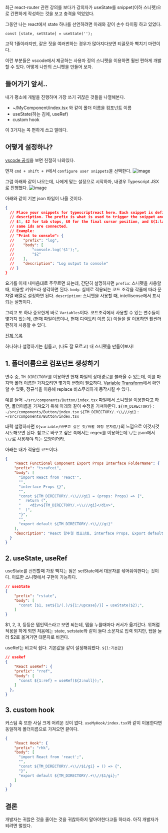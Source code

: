 최근 react-router 관련 강의를 보다가 강의자가 useState를 snippet(이하 스니펫)으로 간편하게 작성하는 것을 보고 충격을 먹었었다.

그동안 나는 react에서 state 하나를 선언하려면 아래와 같이 손수 타이핑 하고 있었다.

``` tsx
const [state, setState] = useState('');
```
고작 1줄이라지만, 같은 짓을 여러번하는 경우가 많아지다보면 티끌모아 빡치기 마련이다.

이런 부분들은 vscode에서 제공하는 사용자 정의 스니펫을 이용하면 훨씬 편하게 개발할 수 있다.
어떻게 나만의 스니펫을 만들어 보자.

## 들어가기 앞서..
내가 평소에 개발을 진행하며 가장 쓰기 귀찮은 것들을 나열해본다.

- ~/MyComponent/index.tsx 와 같이 폴더 이름을 컴포넌트 이름
- useState(하는 김에, useRef)
- custom hook

이 3가지는 꼭 편하게 쓰고 말테다.


## 어떻게 설정하나?
[vscode 공식](https://code.visualstudio.com/docs/editor/userdefinedsnippets#_create-your-own-snippets)을 보면 친절히 나와있다.

먼저 `cmd + shift + P`에서 `configure user snippets`을 선택한다.
![image](https://d1ccleacxg8gcm.cloudfront.net/lhjeong60/images/203c0hbdgc9i6.png)


그럼 아래와 같이 나오는데, 나에게 맞는 설정으로 시작하자, 내경우 Typescript JSX로 진행했다.
![image](https://d1ccleacxg8gcm.cloudfront.net/lhjeong60/images/h3ehj9d0c3g2.png)


아래와 같이 기본 json 파일이 나올 것이다.
``` json
{
  // Place your snippets for typescriptreact here. Each snippet is defined under a snippet name and has a prefix, body and
  // description. The prefix is what is used to trigger the snippet and the body will be expanded and inserted. Possible variables are:
  // $1, $2 for tab stops, $0 for the final cursor position, and ${1:label}, ${2:another} for placeholders. Placeholders with the
  // same ids are connected.
  // Example:
  // "Print to console": {
  // 	"prefix": "log",
  // 	"body": [
  // 		"console.log('$1');",
  // 		"$2"
  // 	],
  // 	"description": "Log output to console"
  // }
}
```

요기를 이제 내마음대로 주무르면 되는데, 간단히 설명하자면
`prefix`: 스니펫을 사용할 때, 이용할 키워드라 생각하면 된다.
`body`: 실제로 적용되는 코드 조각을 각줄에 따라 문자열 배열로 설정하면 된다.
`description`: 스니펫을 사용할 때, intellisense에서 표시되는 설명이다.

그리고 또 하나 중요한게 바로 `Variables`이다. 
코드조각에서 사용할 수 있는 변수들이 몇가지 있는데, (현재 파일이름이나, 현재 디렉토리 이름 등) 이들을 잘 이용하면 훨씬더 편하게 사용할 수 있다.

[전체 목록](https://code.visualstudio.com/docs/editor/userdefinedsnippets#_variables)

하나하나 설명하기는 힘들고, (나도 잘 모르고) 내 스니펫을 만들어보자!

## 1. 폴더이름으로 컴포넌트 생성하기


변수 중, `TM_DIRECTORY`를 이용하면 현재 파일의 상대경로를 불러올 수 있는데, 이를 마지막 폴더 이름만 가져오려면 몇가지 변형이 필요하다.
[Variable Transform](https://code.visualstudio.com/docs/editor/userdefinedsnippets#_variable-transforms)에서 확인할 수 있듯, 정규식을 이용해 replace 비스무리하게 동작시킬 수 있다.

예를 들어 `~/src/components/Button/index.tsx` 파일에서 스니펫을 이용한다고 하면, 폴더이름을 가져오기 위해 아래와 같이 수정을 거쳐야한다.
`${TM_DIRECTORY}` : `~/src/components/Button/index.tsx`
`${TM_DIRECTORY/.+\\///gi}` : `~/src/components/Button/index.tsx`

대략 설명하자면 `${variable/바꾸고 싶은 것/바뀔 예정 문자열/}`의 느낌으로 이것저것 시도해보면 된다.
참고로 바꾸고 싶은 쪽에서는 regex를 이용하는데 `\/`는 json에서 `\\/`로 사용해야 되는 모양이더라.

아래는 내가 적용한 코드이다.
``` json
{
    "React Functional Component Export Props Interface FolderName": {
    "prefix": "tsrafcei",
    "body": [
      "import React from 'react'",
      "",
      "interface Props {}",
      "",
      "const ${TM_DIRECTORY/.+\\///gi} = (props: Props) => {",
      "  return (",
      "    <div>${TM_DIRECTORY/.+\\///gi}</div>",
      "  )",
      "}",
      "",
      "export default ${TM_DIRECTORY/.+\\///gi}"
    ],
    "description": "React 함수형 컴포넌트, interface Props, Export default, folderName"
  }
}

```


## 2. useState, useRef
useState를 선언할때 가장 빡치는 점은 setState에서 대문자를 섞어줘야한다는 것이다.
이또한 스니펫에서 구현이 가능하다.

``` json
// useState
{
    "prefix": "rstate",
    "body": [
      "const [$1, set${1/(.)/${1:/upcase}/}] = useState($2);",
    ]
}
```
$1, 2, 3, 등등은 탭인덱스라고 보면 되는데, 탭을 누를때마다 커서가 옮겨간다.
위처럼 적용을 하게 되면 처음에는 state, setstate와 같이 둘다 소문자로 입력 되지만, 탭을 눌러 $2로 옮겨가면 대문자로 바뀐다.

useRef는 비교적 쉽다. 기본값을 같이 설정해줘봤다. `${1:기본값}`
``` json
// useRef
{
    "React useRef": {
    "prefix": "rref",
    "body": [
      "const ${1:ref} = useRef(${2:null});",
    ]
  },
}
```


## 3. custom hook
커스텀 훅 또한 사실 크게 어려운 것이 없다. `useMyHook/index.tsx`와 같이 이용한다면 동일하게 폴더이름으로 가져오면 끝이다.

``` json
{
    "React Hook": {
    "prefix": "rhk",
    "body": [
      "import React from 'react';",
      "",
      "const ${TM_DIRECTORY/.+\\//$1/gi} = () => {",
      "}",
      "export default ${TM_DIRECTORY/.+\\//$1/gi};"
    ]
  }
}
```

## 결론
개발자는 귀찮은 것을 줄이는 것을 귀찮아하지 말아야한다고들 하더라.
아직 개발자가 되려면 멀었다.

